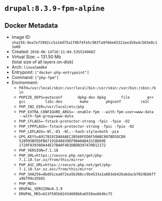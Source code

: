 # `drupal:8.3.9-fpm-alpine`

## Docker Metadata

- Image ID: `sha256:9ea7e73992cc5a14d75a1f8bf4fe5c983fa9f66e65321ee3b9a4c583e0c11e60`
- Created: `2018-06-14T16:11:04.535524968Z`
- Virtual Size: ~ 131.50 Mb  
  (total size of all layers on-disk)
- Arch: `linux`/`amd64`
- Entrypoint: `["docker-php-entrypoint"]`
- Command: `["php-fpm"]`
- Environment:
  - `PATH=/usr/local/sbin:/usr/local/bin:/usr/sbin:/usr/bin:/sbin:/bin`
  - `PHPIZE_DEPS=autoconf 		dpkg-dev dpkg 		file 		g++ 		gcc 		libc-dev 		make 		pkgconf 		re2c`
  - `PHP_INI_DIR=/usr/local/etc/php`
  - `PHP_EXTRA_CONFIGURE_ARGS=--enable-fpm --with-fpm-user=www-data --with-fpm-group=www-data`
  - `PHP_CFLAGS=-fstack-protector-strong -fpic -fpie -O2`
  - `PHP_CPPFLAGS=-fstack-protector-strong -fpic -fpie -O2`
  - `PHP_LDFLAGS=-Wl,-O1 -Wl,--hash-style=both -pie`
  - `GPG_KEYS=A917B1ECDA84AEC2B568FED6F50ABC807BD5DCD0 528995BFEDFBA7191D46839EF9BA0ADA31CBD89E 1729F83938DA44E27BA0F4D3DBDB397470D12172`
  - `PHP_VERSION=7.1.18`
  - `PHP_URL=https://secure.php.net/get/php-7.1.18.tar.xz/from/this/mirror`
  - `PHP_ASC_URL=https://secure.php.net/get/php-7.1.18.tar.xz.asc/from/this/mirror`
  - `PHP_SHA256=8bd91cea072ea5b368cc9b4533a1a683eb426abdacbf024bb6ffa9b799cd3b01`
  - `PHP_MD5=`
  - `DRUPAL_VERSION=8.3.9`
  - `DRUPAL_MD5=b53f505b0243d608b6a6550ae664bc75`
